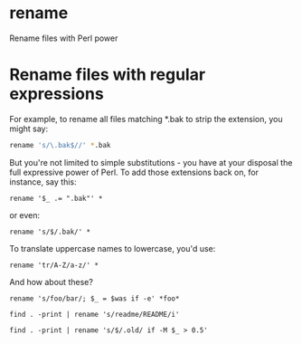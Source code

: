 # rename
Rename files with Perl power

# Rename files with regular expressions

For example, to rename all files matching *.bak to strip the extension, you might say:

```sh
rename 's/\.bak$//' *.bak
```

But you're not limited to simple substitutions - you have at your disposal the full expressive power of Perl. To add those extensions back on, for instance, say this:

```
rename '$_ .= ".bak"' *
```

or even:
```
rename 's/$/.bak/' *
```

To translate uppercase names to lowercase, you'd use:
```
rename 'tr/A-Z/a-z/' *
```

And how about these?

```
rename 's/foo/bar/; $_ = $was if -e' *foo*
```

```
find . -print | rename 's/readme/README/i'
```

```
find . -print | rename 's/$/.old/ if -M $_ > 0.5'
```
